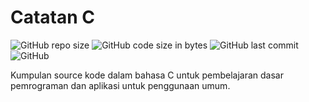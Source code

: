 # Catatan C
![GitHub repo size](https://img.shields.io/github/repo-size/bahaxid/catatan-c)
![GitHub code size in bytes](https://img.shields.io/github/languages/code-size/bahaxid/catatan-c)
![GitHub last commit](https://img.shields.io/github/last-commit/bahaxid/catatan-c)
![GitHub](https://img.shields.io/github/license/bahaxid/catatan-c)

Kumpulan source kode dalam bahasa C untuk pembelajaran dasar pemrograman dan aplikasi untuk penggunaan umum.
